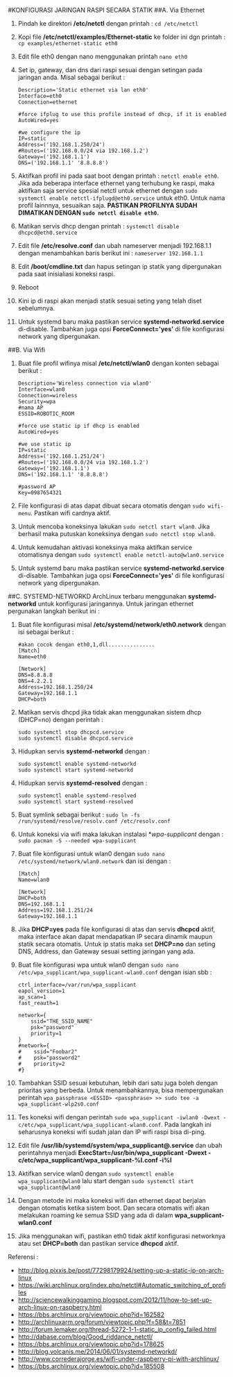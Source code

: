 #KONFIGURASI JARINGAN RASPI SECARA STATIK
##A. Via Ethernet
1.	Pindah ke direktori **/etc/netctl** dengan printah : `cd /etc/netctl`
2.	Kopi file **/etc/netctl/examples/Ethernet-static** ke folder ini dgn printah : 
    `cp examples/ethernet-static eth0`
3.	Edit file eth0 dengan nano menggunakan printah `nano eth0`
4.	Set ip, gateway, dan dns dari raspi sesuai dengan setingan pada jaringan anda. Misal sebagai berikut :
	```
    Description='Static ethernet via lan eth0'
	Interface=eth0
	Connection=ethernet

	#force ifplug to use this profile instead of dhcp, if it is enabled
	AutoWired=yes

	#we configure the ip
	IP=static
	Address=('192.168.1.250/24')
	#Routes=('192.168.0.0/24 via 192.168.1.2')
	Gateway=('192.168.1.1')
	DNS=('192.168.1.1' '8.8.8.8')
	```

5.	Aktifkan profil ini pada saat boot dengan printah : `netctl enable eth0`. Jika ada beberapa interface ethernet yang terhubung ke raspi, maka aktifkan saja service spesial netctl untuk ethernet dengan `sudo systemctl enable netctl-ifplugd@eth0.service` untuk eth0. Untuk nama profil lainnnya, sesuaikan saja. **PASTIKAN PROFILNYA SUDAH DIMATIKAN DENGAN `sudo netctl disable eth0`.**
6.	Matikan servis dhcp dengan printah : `systemctl disable dhcpcd@eth0.service`
7.	Edit file **/etc/resolve.conf** dan ubah nameserver menjadi 192.168.1.1 dengan menambahkan baris berikut ini : `nameserver 192.168.1.1`
8.	Edit **/boot/cmdline.txt** dan hapus setingan ip statik yang dipergunakan pada saat inisialiasi koneksi raspi.
9.	Reboot
10.	Kini ip di raspi akan menjadi statik sesuai seting yang telah diset sebelumnya.
11.	Untuk systemd baru maka pastikan service **systemd-networkd.service** di-disable. Tambahkan juga opsi **ForceConnect='yes'** di file konfigurasi network yang dipergunakan.

##B. Via Wifi
1. Buat file profil wifinya misal **/etc/netctl/wlan0** dengan konten sebagai berikut :
	```
	Description='Wireless connection via wlan0'
	Interface=wlan0
	Connection=wireless
	Security=wpa
	#nama AP
	ESSID=ROBOTIC_ROOM
	
	#force use static ip if dhcp is enabled
	AutoWired=yes
	
	#we use static ip
	IP=static
	Address=('192.168.1.251/24')
	#Routes=('192.168.0.0/24 via 192.168.1.2')
	Gateway=('192.168.1.1')
	DNS=('192.168.1.1' '8.8.8.8')
	
	#password AP
	Key=0987654321
	```

2. File konfigurasi di atas dapat dibuat secara otomatis dengan `sudo wifi-menu`. Pastikan wifi cardnya aktif.
3. Untuk mencoba koneksinya lakukan `sudo netctl start wlan0`. Jika berhasil maka putuskan koneksinya dengan `sudo netctl stop wlan0`.
3. Untuk kemudahan aktivasi koneksinya maka aktifkan service otomatisnya dengan `sudo systemctl enable netctl-auto@wlan0.service`
4. Untuk systemd baru maka pastikan service **systemd-networkd.service** di-disable. Tambahkan juga opsi **ForceConnect='yes'** di file konfigurasi network yang dipergunakan.

##C. SYSTEMD-NETWORKD
ArchLinux terbaru menggunakan **systemd-networkd** untuk konfigurasi jaringannya. Untuk jaringan ethernet pergunakan langkah berikut ini :

1. Buat file konfigurasi misal **/etc/systemd/network/eth0.network** dengan isi sebagai berikut :
	
	```
	#akan cocok dengan eth0,1,dll...............
	[Match]
	Name=eth0
	
	[Network]
	DNS=8.8.8.8
	DNS=4.2.2.1
	Address=192.168.1.250/24
	Gateway=192.168.1.1
	DHCP=both
	```
	
2. Matikan servis dhcpd jika tidak akan menggunakan sistem dhcp (DHCP=no) dengan perintah :
	```
	sudo systemctl stop dhcpcd.service
	sudo systemctl disable dhcpcd.service
	```

3. Hidupkan servis **systemd-networkd** dengan :
	```
	sudo systemctl enable systemd-networkd
	sudo systemctl start systemd-networkd
	```
	
4. Hidupkan servis **systemd-resolved** dengan :
	```
	sudo systemctl enable systemd-resolved
	sudo systemctl start systemd-resolved
	```
	
5. Buat symlink sebagai berikut : `sudo ln -fs /run/systemd/resolve/resolv.conf /etc/resolv.conf`
6. Untuk koneksi via wifi maka lakukan instalasi **wpa-supplicant* dengan : `sudo pacman -S --needed wpa-supplicant`
7. Buat file konfigurasi untuk wlan0 dengan `sudo nano /etc/systemd/network/wlan0.network` dan isi dengan :
	```
	[Match]
	Name=wlan0
	
	[Network]
	DHCP=both
	DNS=192.168.1.1
	Address=192.168.1.251/24
	Gateway=192.168.1.1
	```
	
8. Jika **DHCP=yes** pada file konfigurasi di atas dan servis **dhcpcd** aktif, maka interface akan dapat mendapatkan IP secara dinamik maupun statik secara otomatis. Untuk ip statis maka set **DHCP=no** dan seting DNS, Address, dan Gateway sesuai setting jaringan yang ada.
9. Buat file konfigurasi wpa untuk wlan0 dengan `sudo nano /etc/wpa_supplicant/wpa_supplicant-wlan0.conf` dengan isian sbb :
	```
	ctrl_interface=/var/run/wpa_supplicant
	eapol_version=1
	ap_scan=1
	fast_reauth=1
	
	network={
	    ssid="THE_SSID_NAME"
	    psk="password"
	    priority=1
	}
	#network={
	#    ssid="Foobar2"
	#    psk="password2"
	#    priority=2
	#}
	```
	
10. Tambahkan SSID sesuai kebutuhan, lebih dari satu juga boleh dengan prioritas yang berbeda. Untuk menambahkannya, bisa mempergunakan perintah `wpa_passphrase <ESSID> <passphrase> >> sudo tee -a wpa_supplicant-wlp2s0.conf`
11. Tes koneksi wifi dengan perintah `sudo wpa_supplicant -iwlan0 -Dwext -c/etc/wpa_supplicant/wpa_supplicant-wlan0.conf`. Pada langkah ini seharusnya koneksi wifi sudah jalan dan IP wifi raspi bisa di-ping.
12. Edit file **/usr/lib/systemd/system/wpa_supplicant@.service** dan ubah perintahnya menjadi **ExecStart=/usr/bin/wpa_supplicant -Dwext -c/etc/wpa_supplicant/wpa_supplicant-%I.conf -i%I**
13. Aktifkan service wlan0 dengan `sudo systemctl enable wpa_supplicant@wlan0` lalu start dengan `sudo systemctl start wpa_supplicant@wlan0`
14. Dengan metode ini maka koneksi wifi dan ethernet dapat berjalan dengan otomatis ketika sistem boot. Dan secara otomatis wifi akan melakukan roaming ke semua SSID yang ada di dalam **wpa_supplicant-wlan0.conf**
15. Jika menggunakan wifi, pastikan eth0 tidak aktif konfigurasi networknya atau set **DHCP=both** dan pastikan service **dhcpcd** aktif.

Referensi :
 - http://blog.pixxis.be/post/77298179924/setting-up-a-static-ip-on-arch-linux
 - https://wiki.archlinux.org/index.php/netctl#Automatic_switching_of_profiles
 - http://sciencewalkinggaming.blogspot.com/2012/11/how-to-set-up-arch-linux-on-raspberry.html
 - https://bbs.archlinux.org/viewtopic.php?id=162582
 - http://archlinuxarm.org/forum/viewtopic.php?f=58&t=7851
 - http://forum.lemaker.org/thread-5272-1-1-static_ip_config_failed.html
 - http://dabase.com/blog/Good_riddance_netctl/
 - https://bbs.archlinux.org/viewtopic.php?id=178625
 - http://blog.volcanis.me/2014/06/01/systemd-networkd/
 - http://www.correderajorge.es/wifi-under-raspberry-pi-with-archlinux/
 - https://bbs.archlinux.org/viewtopic.php?id=185508
